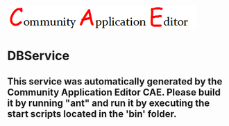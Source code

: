 ![CAE](https://github.com/PhilCAEOrg/CAE-Deployment-Temp/blob/master/microservice-10004/img/logo.png)  

DBService
===================


This service was automatically generated by the Community Application Editor CAE. Please build it by running "ant" and run it by executing the start scripts located in the 'bin' folder.
---------------
